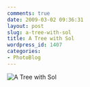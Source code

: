 ```yaml
---
comments: true
date: 2009-03-02 09:36:31
layout: post
slug: a-tree-with-sol
title: A Tree with Sol
wordpress_id: 1407
categories:
- PhotoBlog
---
```


![A Tree with Sol](http://ryanfitzer.com/main/wp-content/uploads/2009/03/tree-with-sol.jpg)
